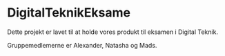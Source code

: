 # DigitalTeknikEksame

Dette projekt er lavet til at holde vores produkt til eksamen i Digital Teknik.

Gruppemedlemerne er Alexander, Natasha og Mads.
